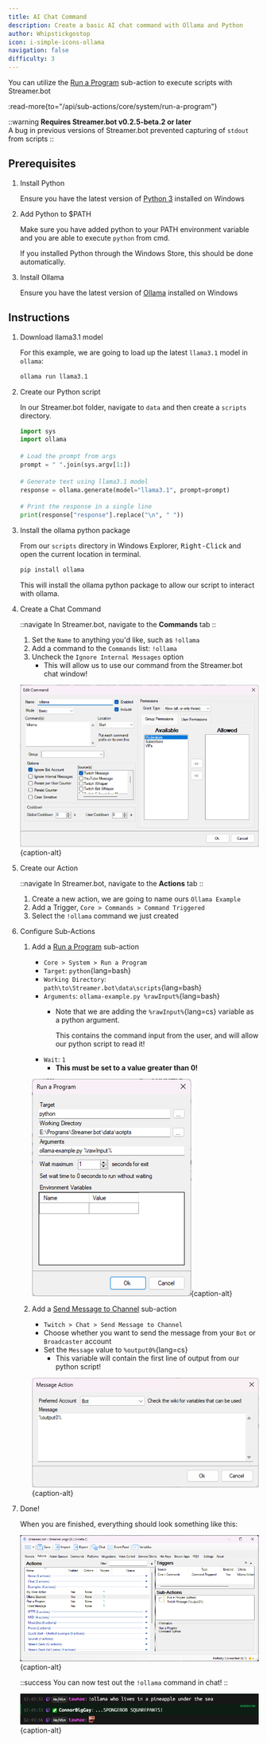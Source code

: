 ```yaml
---
title: AI Chat Command
description: Create a basic AI chat command with Ollama and Python
author: Whipstickgostop
icon: i-simple-icons-ollama
navigation: false
difficulty: 3
---
```


You can utilize the [Run a Program](/api/sub-actions/core/system/run-a-program) sub-action to execute scripts with Streamer.bot

:read-more{to="/api/sub-actions/core/system/run-a-program"}

::warning
**Requires Streamer.bot v0.2.5-beta.2 or later**
<br>
A bug in previous versions of Streamer.bot prevented capturing of `stdout` from scripts
::

## Prerequisites

1. Install Python

    Ensure you have the latest version of [Python 3](https://apps.microsoft.com/detail/9ncvdn91xzqp?hl=en-US&gl=US) installed on Windows

2. Add Python to $PATH

    Make sure you have added python to your PATH environment variable and you are able to execute `python` from cmd.

    If you installed Python through the Windows Store, this should be done automatically.

3. Install Ollama

    Ensure you have the latest version of [Ollama](https://ollama.com/download/windows) installed on Windows

## Instructions

1. Download llama3.1 model

    For this example, we are going to load up the latest `llama3.1` model in `ollama`:

    ```bash [Command Prompt]
    ollama run llama3.1
    ```

2. Create our Python script

    In our Streamer.bot folder, navigate to `data` and then create a `scripts` directory.

    ```python [Streamer.bot\data\scripts\ollama-example.py]
    import sys
    import ollama

    # Load the prompt from args
    prompt = " ".join(sys.argv[1:])

    # Generate text using llama3.1 model
    response = ollama.generate(model="llama3.1", prompt=prompt)

    # Print the response in a single line
    print(response["response"].replace("\n", " "))
    ```

3. Install the ollama python package

    From our `scripts` directory in Windows Explorer, <kbd>Right-Click</kbd> and open the current location in terminal.

    ```bash [Command Prompt]
    pip install ollama
    ```

    This will install the ollama python package to allow our script to interact with ollama.

4. Create a Chat Command

    ::navigate
    In Streamer.bot, navigate to the **Commands** tab
    ::

    1. Set the `Name` to anything you'd like, such as `!ollama`
    2. Add a command to the `Commands` list: `!ollama`
    3. Uncheck the `Ignore Internal Messages` option
        - This will allow us to use our command from the Streamer.bot chat window!

    ![Command Configuration](assets/ollama-command.png){caption-alt}

5. Create our Action

    ::navigate
    In Streamer.bot, navigate to the **Actions** tab
    ::

    1. Create a new action, we are going to name ours `Ollama Example`
    2. Add a Trigger, `Core > Commands > Command Triggered`
    3. Select the `!ollama` command we just created

6. Configure Sub-Actions

    1. Add a [Run a Program](/api/sub-actions/core/system/run-a-program) sub-action

        - `Core > System > Run a Program`
        - `Target`: `python`{lang=bash}
        - `Working Directory`: `path\to\Streamer.bot\data\scripts`{lang=bash}
        - `Arguments`: `ollama-example.py %rawInput%`{lang=bash}
            - Note that we are adding the `%rawInput%`{lang=cs} variable as a python argument.

                This contains the command input from the user, and will allow our python script to read it!
        - `Wait`: `1`
            - **This must be set to a value greater than 0!**

        ![Run a Program Sub-Action](assets/ollama-run-a-program.png){caption-alt}

    2. Add a [Send Message to Channel](/api/sub-actions/twitch/chat/send-message-to-channel) sub-action
        - `Twitch > Chat > Send Message to Channel`
        - Choose whether you want to send the message from your `Bot` or `Broadcaster` account
        - Set the `Message` value to `%output0%`{lang=cs}
            - This variable will contain the first line of output from our python script!

        ![Twitch Send Message Sub-Action](assets/ollama-twitch-message.png){caption-alt}

7. Done!

    When you are finished, everything should look something like this:

    ![Ollama Action Overview](assets/ollama-actions-view.png){caption-alt}

    ::success
    You can now test out the `!ollama` command in chat!
    ::

    ![Ollama Command Chat Preview](assets/ollama-command-preview.png){caption-alt}